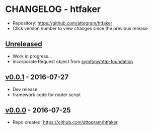 # CHANGELOG - htfaker

- Repository: <https://github.com/attogram/htfaker>
- Click version number to view changes since the previous release

## [Unreleased]

- Work in progress...
- incorporate Request object from
  [symfony/http-foundation](http://symfony.com/doc/current/components/http_foundation.html)

## [v0.0.1] - 2016-07-27

- Dev release
- framework code for router script

## [v0.0.0] - 2016-07-25

- Repo created: <https://github.com/attogram/htfaker>

[Unreleased]: https://github.com/attogram/htfaker/compare/v0.0.1...HEAD
[v0.0.1]: https://github.com/attogram/htfaker/compare/4a6da88...v0.0.1
[v0.0.0]: https://github.com/attogram/htfaker/tree/4a6da88
